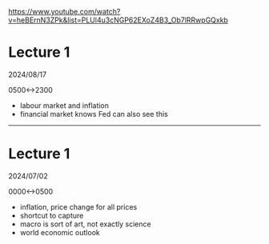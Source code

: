 https://www.youtube.com/watch?v=heBErnN3ZPk&list=PLUl4u3cNGP62EXoZ4B3_Ob7lRRwpGQxkb

# Lecture 1

2024/08/17

0500<->2300

- labour market and inflation
- financial market knows Fed can also see this

---

# Lecture 1

2024/07/02

0000<->0500

- inflation, price change for all prices
- shortcut to capture
- macro is sort of art, not exactly science
- world economic outlook
